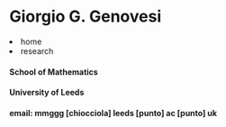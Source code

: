 <html lang="en">
<head>
<meta charset="UTF-8"/>
<meta name="viewport" content="width=device-width, initial-scale=1.0"/>

</head>
<body>
  <h1>
    Giorgio G. Genovesi
  </h1>
<nav>
  <li>home</li>
  <li>research</li>
</nav>
<section>
<h4>School of Mathematics</h4>
<h4>University of Leeds</h4>
<h4> email: mmggg [chiocciola] leeds [punto] ac [punto] uk </h4> 
</section>
  
</body>
</html>

